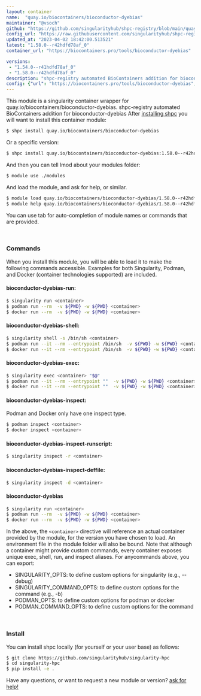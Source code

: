 ```yaml
---
layout: container
name:  "quay.io/biocontainers/bioconductor-dyebias"
maintainer: "@vsoch"
github: "https://github.com/singularityhub/shpc-registry/blob/main/quay.io/biocontainers/bioconductor-dyebias/container.yaml"
config_url: "https://raw.githubusercontent.com/singularityhub/shpc-registry/main/quay.io/biocontainers/bioconductor-dyebias/container.yaml"
updated_at: "2023-04-02 18:42:00.513521"
latest: "1.58.0--r42hdfd78af_0"
container_url: "https://biocontainers.pro/tools/bioconductor-dyebias"

versions:
 - "1.54.0--r41hdfd78af_0"
 - "1.58.0--r42hdfd78af_0"
description: "shpc-registry automated BioContainers addition for bioconductor-dyebias"
config: {"url": "https://biocontainers.pro/tools/bioconductor-dyebias", "maintainer": "@vsoch", "description": "shpc-registry automated BioContainers addition for bioconductor-dyebias", "latest": {"1.58.0--r42hdfd78af_0": "sha256:775b50fe6342cc43b083f6190ed5f3e911e0287eff7b23e45e55f28b3eb83a7a"}, "tags": {"1.54.0--r41hdfd78af_0": "sha256:877bf3671d81b59e05891bfab1f859b1ec8944b7d74678743ea466d3815e0d0b", "1.58.0--r42hdfd78af_0": "sha256:775b50fe6342cc43b083f6190ed5f3e911e0287eff7b23e45e55f28b3eb83a7a"}, "docker": "quay.io/biocontainers/bioconductor-dyebias"}
---
```


This module is a singularity container wrapper for quay.io/biocontainers/bioconductor-dyebias.
shpc-registry automated BioContainers addition for bioconductor-dyebias
After [installing shpc](#install) you will want to install this container module:


```bash
$ shpc install quay.io/biocontainers/bioconductor-dyebias
```

Or a specific version:

```bash
$ shpc install quay.io/biocontainers/bioconductor-dyebias:1.58.0--r42hdfd78af_0
```

And then you can tell lmod about your modules folder:

```bash
$ module use ./modules
```

And load the module, and ask for help, or similar.

```bash
$ module load quay.io/biocontainers/bioconductor-dyebias/1.58.0--r42hdfd78af_0
$ module help quay.io/biocontainers/bioconductor-dyebias/1.58.0--r42hdfd78af_0
```

You can use tab for auto-completion of module names or commands that are provided.

<br>

### Commands

When you install this module, you will be able to load it to make the following commands accessible.
Examples for both Singularity, Podman, and Docker (container technologies supported) are included.

#### bioconductor-dyebias-run:

```bash
$ singularity run <container>
$ podman run --rm  -v ${PWD} -w ${PWD} <container>
$ docker run --rm  -v ${PWD} -w ${PWD} <container>
```

#### bioconductor-dyebias-shell:

```bash
$ singularity shell -s /bin/sh <container>
$ podman run --it --rm --entrypoint /bin/sh  -v ${PWD} -w ${PWD} <container>
$ docker run --it --rm --entrypoint /bin/sh  -v ${PWD} -w ${PWD} <container>
```

#### bioconductor-dyebias-exec:

```bash
$ singularity exec <container> "$@"
$ podman run --it --rm --entrypoint ""  -v ${PWD} -w ${PWD} <container> "$@"
$ docker run --it --rm --entrypoint ""  -v ${PWD} -w ${PWD} <container> "$@"
```

#### bioconductor-dyebias-inspect:

Podman and Docker only have one inspect type.

```bash
$ podman inspect <container>
$ docker inspect <container>
```

#### bioconductor-dyebias-inspect-runscript:

```bash
$ singularity inspect -r <container>
```

#### bioconductor-dyebias-inspect-deffile:

```bash
$ singularity inspect -d <container>
```



#### bioconductor-dyebias

```bash
$ singularity run <container>
$ podman run --rm  -v ${PWD} -w ${PWD} <container>
$ docker run --rm  -v ${PWD} -w ${PWD} <container>
```


In the above, the `<container>` directive will reference an actual container provided
by the module, for the version you have chosen to load. An environment file in the
module folder will also be bound. Note that although a container
might provide custom commands, every container exposes unique exec, shell, run, and
inspect aliases. For anycommands above, you can export:

 - SINGULARITY_OPTS: to define custom options for singularity (e.g., --debug)
 - SINGULARITY_COMMAND_OPTS: to define custom options for the command (e.g., -b)
 - PODMAN_OPTS: to define custom options for podman or docker
 - PODMAN_COMMAND_OPTS: to define custom options for the command

<br>

### Install

You can install shpc locally (for yourself or your user base) as follows:

```bash
$ git clone https://github.com/singularityhub/singularity-hpc
$ cd singularity-hpc
$ pip install -e .
```

Have any questions, or want to request a new module or version? [ask for help!](https://github.com/singularityhub/singularity-hpc/issues)